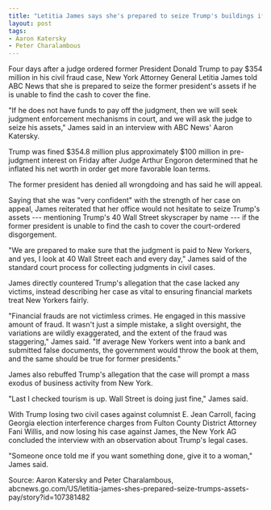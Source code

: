 ```yaml
---
title: "Letitia James says she's prepared to seize Trump's buildings if he can't pay his $354M civil fraud fine"
layout: post
tags:
- Aaron Katersky
- Peter Charalambous
---
```


Four days after a judge ordered former President Donald Trump to pay $354 million in his civil fraud case, New York Attorney General Letitia James told ABC News that she is prepared to seize the former president's assets if he is unable to find the cash to cover the fine.

"If he does not have funds to pay off the judgment, then we will seek judgment enforcement mechanisms in court, and we will ask the judge to seize his assets," James said in an interview with ABC News' Aaron Katersky.

Trump was fined $354.8 million plus approximately $100 million in pre-judgment interest on Friday after Judge Arthur Engoron determined that he inflated his net worth in order get more favorable loan terms.

The former president has denied all wrongdoing and has said he will appeal.

Saying that she was "very confident" with the strength of her case on appeal, James reiterated that her office would not hesitate to seize Trump's assets --- mentioning Trump's 40 Wall Street skyscraper by name --- if the former president is unable to find the cash to cover the court-ordered disgorgement.

"We are prepared to make sure that the judgment is paid to New Yorkers, and yes, I look at 40 Wall Street each and every day," James said of the standard court process for collecting judgments in civil cases.

James directly countered Trump's allegation that the case lacked any victims, instead describing her case as vital to ensuring financial markets treat New Yorkers fairly.

"Financial frauds are not victimless crimes. He engaged in this massive amount of fraud. It wasn't just a simple mistake, a slight oversight, the variations are wildly exaggerated, and the extent of the fraud was staggering," James said. "If average New Yorkers went into a bank and submitted false documents, the government would throw the book at them, and the same should be true for former presidents."

James also rebuffed Trump's allegation that the case will prompt a mass exodus of business activity from New York.

"Last I checked tourism is up. Wall Street is doing just fine," James said.

With Trump losing two civil cases against columnist E. Jean Carroll, facing Georgia election interference charges from Fulton County District Attorney Fani Willis, and now losing his case against James, the New York AG concluded the interview with an observation about Trump's legal cases.

"Someone once told me if you want something done, give it to a woman," James said.

Source: Aaron Katersky and Peter Charalambous, abcnews.go.com/US/letitia-james-shes-prepared-seize-trumps-assets-pay/story?id=107381482
